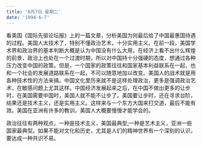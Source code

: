 ```yaml
---
title: '6月7日 星期二'
date: '1994-6-7'
---
```


看美国《国际先驱论坛报》上的一篇文章，分析美国为何最后给了中国最惠国待遇的过程。美国人太技术了，特别不懂政治艺术，十分实用主义。在前一段，美国学术界和政治界的基本判断大概是认为中国没有什么大用，在经济上看不出什么辉煌的前景，政治上也处在一个过渡时期，所以对中国持十分强硬的态度，想通过各种压力改变中国的政策。但是，一个国家的政策往往和国家基本利益联系在一起，也和一个社会的发展道路联系在一起，不可以随意地加以改变。美国人的战术就是用各种技术性的方法来搞。中国文化里历来就不是这样处理政治，更多是强调政治艺术，在敏感问题上尤其这样。中国经济发展起来之后，在中国不做出更多的让步时，在美国需要中国时，美国人就不能不让步了。美国要让步时，还在寻求台阶，结果还是技术主义，还是实用主义。这样来与一个东方大国来打交道，最后不能有效。美国在亚洲有许多的教训，美国人大概要慢慢才能学会的。

政治往往有两种观点，一种是技术主义，美国最典型;一种是艺术主义，亚洲一些国家最典型。如果不能对文化和历史，尤其是人们的精神世界有一个深刻的认识，要达成一种共识不易。

